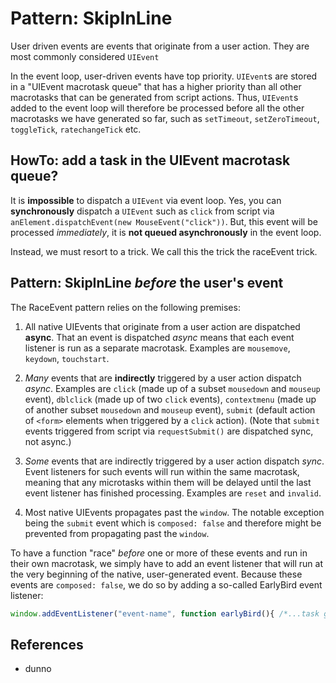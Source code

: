 # Pattern: SkipInLine

User driven events are events that originate from a user action. They are most commonly considered `UIEvent`

In the event loop, user-driven events have top priority. `UIEvent`s are stored in a "UIEvent macrotask queue" that has a higher priority than all other macrotasks that can be generated from script actions. Thus, `UIEvent`s added to the event loop will therefore be processed before all the other macrotasks we have generated so far, such as `setTimeout`, `setZeroTimeout`, `toggleTick`, `ratechangeTick` etc.

## HowTo: add a task in the UIEvent macrotask queue?

It is **impossible** to dispatch a `UIEvent` via event loop. Yes, you can **synchronously** dispatch a `UIEvent` such as `click` from script via `anElement.dispatchEvent(new MouseEvent("click"))`. But, this event will be processed *immediately*, it is **not queued asynchronously** in the event loop.
 
Instead, we must resort to a trick. We call this the trick the raceEvent trick.

## Pattern: SkipInLine *before* the user's event

The RaceEvent pattern relies on the following premises:

1. All native UIEvents that originate from a user action are dispatched **async**. That an event is dispatched *async* means that each event listener is run as a separate macrotask. Examples are `mousemove`, `keydown`, `touchstart`.

2. *Many* events that are **indirectly** triggered by a user action dispatch *async*. Examples are `click` (made up of a subset `mousedown` and `mouseup` event), `dblclick` (made up of two `click` events), `contextmenu` (made up of another subset `mousedown` and `mouseup` event), `submit` (default action of `<form>` elements when triggered by a `click` action). (Note that `submit` events triggered from script via `requestSubmit()` are dispatched sync, not async.)

3. *Some* events that are indirectly triggered by a user action dispatch *sync*. Event listeners for such events will run within the same macrotask, meaning that any microtasks within them will be delayed until the last event listener has finished processing. Examples are `reset` and `invalid`.

4. Most native UIEvents propagates past the `window`. The notable exception being the `submit` event which is `composed: false` and therefore might be prevented from propagating past the `window`.

To have a function "race" *before* one or more of these events and run in their own macrotask, we simply have to add an event listener that will run at the very beginning of the native, user-generated event. Because these events are `composed: false`, we do so by adding a so-called EarlyBird event listener:

```javascript
window.addEventListener("event-name", function earlyBird(){ /*...task goes here ...*/ }, {capture: true});
```


## References

  * dunno
